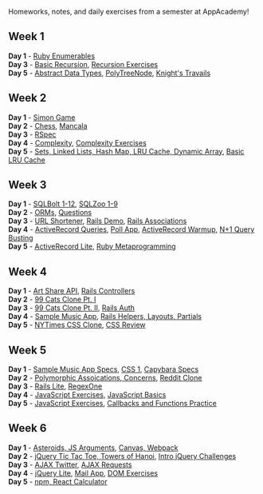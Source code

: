 Homeworks, notes, and daily exercises from a semester at AppAcademy!

## Week 1  
**Day 1** - [Ruby Enumerables](https://github.com/agarun/homeworks/blob/master/classwork/W1D1/enumerables.rb)  
**Day 3** - [Basic Recursion](https://github.com/agarun/homeworks/blob/master/homeworks/W1D3/recursion.rb), [Recursion Exercises](https://github.com/agarun/homeworks/blob/master/classwork/W1D3/recursion-exercises.rb)  
**Day 5** - [Abstract Data Types](https://github.com/agarun/homeworks/blob/master/homeworks/W1D5/abstract_data_types.rb), [PolyTreeNode](https://github.com/agarun/homeworks/blob/master/classwork/W1D5/polytreenode/lib/00_tree_node.rb), [Knight's Travails](https://github.com/agarun/homeworks/blob/master/classwork/W1D5/knights_travails/knightpathfinder.rb)  

## Week 2  
**Day 1** - [Simon Game](https://github.com/agarun/homeworks/blob/master/homeworks/W2D1/lib/simon_colorize.rb)  
**Day 2** - [Chess](https://github.com/agarun/homeworks/tree/master/classwork/W2D2/chess), [Mancala](https://github.com/agarun/homeworks/tree/master/homeworks/W2D2)  
**Day 3** - [RSpec](https://github.com/agarun/homeworks/tree/master/homeworks/W2D3)  
**Day 4** - [Complexity](https://github.com/agarun/homeworks/tree/master/homeworks/W2D4), [Complexity Exercises](https://github.com/agarun/homeworks/tree/master/classwork/W2D4)  
**Day 5** - [Sets, Linked Lists, Hash Map, LRU Cache, Dynamic Array](https://github.com/agarun/homeworks/tree/master/classwork/W2D5/lib), [Basic LRU Cache](https://github.com/agarun/homeworks/tree/master/homeworks/W2D5)   

## Week 3
**Day 1** - [SQLBolt 1-12](https://github.com/agarun/homeworks/tree/master/homeworks/W3D1), [SQLZoo 1-9](https://github.com/agarun/homeworks/tree/master/classwork/W3D1)  
**Day 2** - [ORMs](https://github.com/agarun/homeworks/tree/master/homeworks/W3D2), [Questions](https://github.com/agarun/homeworks/tree/master/classwork/W3D2)   
**Day 3** - [URL Shortener](https://github.com/agarun/homeworks/tree/master/classwork/W3D3/URLShortener), [Rails Demo](https://github.com/agarun/homeworks/tree/master/homeworks/W3D3/neighborhood), [Rails Associations](https://github.com/agarun/homeworks/tree/master/classwork/W3D3/rails_associations_exercise)   
**Day 4** - [ActiveRecord Queries](https://github.com/agarun/homeworks/tree/master/classwork/W3D4/movie_buff/skeleton), [Poll App](https://github.com/agarun/homeworks/tree/master/classwork/W3D4/polls_app), [ActiveRecord Warmup](https://github.com/agarun/homeworks/tree/master/homeworks/W3D4/active_record_warmup), [N+1 Query Busting](https://github.com/agarun/homeworks/tree/master/homeworks/W3D4/n_%2B_1_buster)  
**Day 5** - [ActiveRecord Lite](https://github.com/agarun/quale), [Ruby Metaprogramming](https://github.com/agarun/homeworks/tree/master/homeworks/W3D5)  

## Week 4  
**Day 1** - [Art Share API](https://github.com/agarun/homeworks/tree/master/classwork/W4D1/art_share_api), [Rails Controllers](https://github.com/agarun/homeworks/tree/master/homeworks/W4D1/controllers)  
**Day 2** - [99 Cats Clone Pt. I](https://github.com/agarun/homeworks/tree/master/classwork/W4D2/ninety_nine_cats_i)  
**Day 3** - [99 Cats Clone Pt. II](https://github.com/agarun/homeworks/tree/master/classwork/W4D3/ninety_nine_cats_ii), [Rails Auth](https://github.com/agarun/homeworks/tree/master/homeworks/W4D3/rails_auth)    
**Day 4** - [Sample Music App](https://github.com/agarun/sample-music-app), [Rails Helpers, Layouts, Partials](https://github.com/agarun/homeworks/tree/master/homeworks/W4D4)   
**Day 5** - [NYTimes CSS Clone](https://github.com/agarun/homeworks/tree/master/classwork/W4D5), [CSS Review](https://github.com/agarun/homeworks/tree/master/homeworks/W4D5)  

## Week 5  
**Day 1** - [Sample Music App Specs](https://github.com/agarun/sample-music-app/tree/master/test), [CSS 1](https://github.com/agarun/homeworks/tree/master/homeworks/W5D1/friends-1), [Capybara Specs](https://github.com/agarun/homeworks/tree/master/classwork/W5D1/aspirations)  
**Day 2** - [Polymorphic Assoications, Concerns](https://github.com/agarun/homeworks/tree/master/homeworks/W5D2), [Reddit Clone](https://github.com/agarun/homeworks/tree/master/classwork/W5D2/reddit-on-rails)  
**Day 3** - [Rails Lite](https://github.com/agarun/qualia), [RegexOne](https://github.com/agarun/homeworks/tree/master/homeworks/W5D3)  
**Day 4** - [JavaScript Exercises](https://github.com/agarun/homeworks/tree/master/classwork/W5D4), [JavaScript Basics](https://github.com/agarun/homeworks/tree/master/homeworks/W5D4)  
**Day 5** - [JavaScript Exercises](https://github.com/agarun/homeworks/tree/master/classwork/W5D5), [Callbacks and Functions Practice](https://github.com/agarun/homeworks/tree/master/homeworks/W5D5)   

## Week 6  
**Day 1** - [Asteroids, JS Arguments](https://github.com/agarun/homeworks/tree/master/classwork/W6D1), [Canvas, Webpack](https://github.com/agarun/homeworks/tree/master/homeworks/W6D1)  
**Day 2** - [jQuery Tic Tac Toe, Towers of Hanoi](https://github.com/agarun/homeworks/tree/master/classwork/W6D2), [Intro jQuery Challenges](https://github.com/agarun/homeworks/tree/master/homeworks/W6D2)   
**Day 3** - [AJAX Twitter](https://github.com/agarun/homeworks/tree/master/classwork/W6D3), [AJAX Requests](https://github.com/agarun/homeworks/tree/master/homeworks/W6D3)  
**Day 4** - [jQuery Lite](https://github.com/agarun/homeworks/tree/master/classwork/W6D4/jquery-lite), [Mail App](https://github.com/agarun/homeworks/tree/master/classwork/W6D4/mail-app), [DOM Exercises](https://github.com/agarun/homeworks/tree/master/homeworks/W6D4)  
**Day 5** - [npm, React Calculator](https://github.com/agarun/homeworks/tree/master/homeworks/W6D5)   
